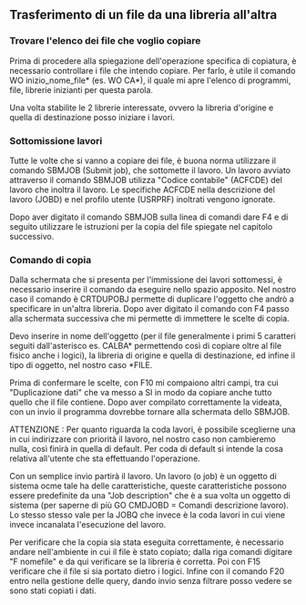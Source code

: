 ## Trasferimento di un file da una libreria all'altra
### Trovare l'elenco dei file che voglio  copiare
Prima di procedere alla spiegazione dell'operazione specifica di copiatura, è necessario controllare i file che intendo copiare.
Per farlo, è utile il comando WO inizio_nome_file* (es. WO CA*), il quale mi apre l'elenco di programmi, file, librerie inizianti per questa parola.

Una volta stabilite le 2 librerie interessate, ovvero la libreria d'origine e quella di destinazione posso iniziare i lavori.

### Sottomissione lavori
Tutte le volte che si vanno a copiare dei file, è buona norma utilizzare il comando SBMJOB (Submit job), che sottomette il lavoro. Un lavoro avviato attraverso il comando SBMJOB utilizza
"Codice contabile" (ACFCDE) del lavoro che inoltra il lavoro. Le specifiche ACFCDE nella descrizione del lavoro (JOBD) e nel profilo utente (USRPRF) inoltrati vengono ignorate.

Dopo aver digitato il comando SBMJOB sulla linea di comandi dare F4 e di seguito utilizzare le istruzioni per la copia del file spiegate nel capitolo successivo.

### Comando di copia
Dalla schermata che si presenta per l'immissione dei lavori sottomessi, è necessario inserire il comando da eseguire nello spazio apposito.
Nel nostro caso il comando è CRTDUPOBJ permette di duplicare l'oggetto che andrò a specificare in un'altra libreria. Dopo aver digitato il comando con F4 passo alla schermata successiva
che mi permette di immettere le scelte di copia.

Devo inserire in nome dell'oggetto (per il file generalmente i primi 5 caratteri seguiti dall'asterisco es. CALBA* permettendo così di copiare oltre al file fisico anche i logici), la libreria di origine e quella di destinazione,
ed infine il tipo di oggetto, nel nostro caso *FILE.

Prima di confermare le scelte, con F10 mi compaiono altri campi, tra cui "Duplicazione dati" che va messo a SI in modo da copiare anche tutto quello che il file contiene.
Dopo aver compilato correttamente la videata, con un invio il programma dovrebbe tornare alla schermata dello SBMJOB.

ATTENZIONE :  Per quanto riguarda la coda lavori, è possibile sceglierne una in cui indirizzare con priorità il lavoro, nel nostro caso non cambieremo nulla, così finirà in quella di default.
Per coda di default si intende la cosa relativa all'utente che sta effettuando l'operazione.

Con un semplice invio partirà il lavoro.
Un lavoro (o job) è un oggetto di sistema ocme tale ha delle caratteristiche, queste caratteristiche possono essere predefinite da una "Job description" che è a sua volta un oggetto di sistema (per saperne di più GO CMDJOBD = Comandi descrizione lavoro).
Lo stesso stesso vale per la JOBQ che invece è la coda lavori in cui viene invece incanalata l'esecuzione del lavoro.

Per verificare che la copia sia stata eseguita correttamente, è necessario andare nell'ambiente in cui il file è stato copiato; dalla riga comandi digitare "F nomefile" e da qui verificare se la libreria è corretta. Poi con F15 verificare che il file si sia portato dietro i logici.
Infine con il comando F20 entro nella gestione delle query, dando invio senza filtrare posso vedere se sono stati copiati i dati.
